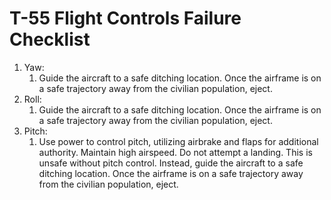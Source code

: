 # T-55 Flight Controls Failure Checklist

1. Yaw:
    1. Guide the aircraft to a safe ditching location. Once the airframe is on a safe trajectory away from the civilian population, eject.
2. Roll:
    1. Guide the aircraft to a safe ditching location. Once the airframe is on a safe trajectory away from the civilian population, eject.
3. Pitch:
    1. Use power to control pitch, utilizing airbrake and flaps for additional authority. Maintain high airspeed. Do not attempt a landing. This is unsafe without pitch control. Instead, guide the aircraft to a safe ditching location. Once the airframe is on a safe trajectory away from the civilian population, eject.

<br>
